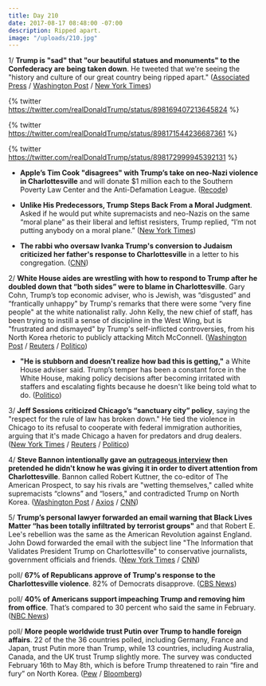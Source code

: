 ```yaml
---
title: Day 210
date: 2017-08-17 08:48:00 -07:00
description: Ripped apart.
image: "/uploads/210.jpg"
---
```


1/ **Trump is "sad" that "our beautiful statues and monuments" to the Confederacy are being taken down**. He tweeted that we're seeing the "history and culture of our great country being ripped apart." ([Associated Press](https://apnews.com/b6b0517b68dd4fd1915ae592d2c1de47) / [Washington Post](https://www.washingtonpost.com/news/post-politics/wp/2017/08/17/trump-mourns-loss-of-beautiful-statues-and-monuments-in-wake-of-charlottesville-rally-over-robert-e-lee-statue/) / [New York Times](https://www.nytimes.com/2017/08/17/us/politics/trump-charlottesville-confederate-statues.html))

{% twitter https://twitter.com/realDonaldTrump/status/898169407213645824 %}

{% twitter https://twitter.com/realDonaldTrump/status/898171544236687361 %}

{% twitter https://twitter.com/realDonaldTrump/status/898172999945392131 %}

* **Apple’s Tim Cook "disagrees" with Trump’s take on neo-Nazi violence in Charlottesville** and will donate $1 million each to the Southern Poverty Law Center and the Anti-Defamation League. ([Recode](https://www.recode.net/2017/8/16/16160202/apple-tim-cook-donald-trump-neo-nazi-violence-charlottesville))

* **Unlike His Predecessors, Trump Steps Back From a Moral Judgment**. Asked if he would put white supremacists and neo-Nazis on the same “moral plane” as their liberal and leftist resisters, Trump replied, “I’m not putting anybody on a moral plane.” ([New York Times](https://www.nytimes.com/2017/08/16/us/politics/trump-charlottesville-moral-neo-nazis.html))

* **The rabbi who oversaw Ivanka Trump's conversion to Judaism criticized her father's response to Charlottesville** in a letter to his congregation. ([CNN](http://www.cnn.com/2017/08/17/politics/ivanka-trump-rabbi-criticizes-trump/index.html))

2/ **White House aides are wrestling with how to respond to Trump after he doubled down that “both sides” were to blame in Charlottesville**. Gary Cohn, Trump’s top economic adviser, who is Jewish, was “disgusted” and “frantically unhappy" by Trump's remarks that there were some “very fine people" at the white nationalist rally. John Kelly, the new chief of staff, has been trying to instill a sense of discipline in the West Wing, but is "frustrated and dismayed" by Trump's self-inflicted controversies, from his North Korea rhetoric to publicly attacking Mitch McConnell. ([Washington Post](https://www.washingtonpost.com/politics/trumps-lack-of-discipline-leaves-new-chief-of-staff-frustrated-and-dismayed/2017/08/16/9aec8e16-82b8-11e7-82a4-920da1aeb507_story.html) / [Reuters](https://www.reuters.com/article/us-usa-trump-staff-idUSKCN1AX069?) / [Politico](http://www.politico.com/story/2017/08/16/trump-race-charlottesville-white-house-aides-react-241695))

* **"He is stubborn and doesn't realize how bad this is getting,"** a White House adviser said. Trump’s temper has been a constant force in the White House, making policy decisions after becoming irritated with staffers and escalating fights because he doesn't like being told what to do. ([Politico](http://www.politico.com/story/2017/08/16/trump-charlottesville-temper-chaos-241721))

3/ **Jeff Sessions criticized Chicago’s “sanctuary city” policy**, saying the "respect for the rule of law has broken down." He tied the violence in Chicago to its refusal to cooperate with federal immigration authorities, arguing that it's made Chicago a haven for predators and drug dealers. ([New York Times](https://www.nytimes.com/2017/08/16/us/politics/sessions-sanctuary-cities-chicago-miami.html) / [Reuters](https://www.reuters.com/article/us-usa-immigration-sanctuary-idUSKCN1AW2NX) / [Politico](http://www.politico.com/story/2017/08/16/jeff-sessions-sanctuary-cities-chicago-rahm-emanuel-241711))

4/ **Steve Bannon intentionally gave an [outrageous interview](http://prospect.org/article/steve-bannon-unrepentant) then pretended he didn't know he was giving it in order to divert attention from Charlottesville**. Bannon called Robert Kuttner, the co-editor of The American Prospect, to say his rivals are "wetting themselves," called white supremacists “clowns” and “losers," and contradicted Trump on North Korea. ([Washington Post](https://www.washingtonpost.com/news/morning-mix/wp/2017/08/17/steve-bannon-contradicts-trump-on-north-korea-talks-of-rivals-and-white-supremacists-in-unusual-interview-with-progressive-magazine/) / [Axios](https://www.axios.com/bannons-colleagues-disturbed-by-interview-with-left-wing-publication-2473835346.html) / [CNN](http://www.cnn.com/2017/08/17/politics/steve-bannon-interview-strategy/index.html))

5/ **Trump’s personal lawyer forwarded an email warning that Black Lives Matter “has been totally infiltrated by terrorist groups"** and that Robert E. Lee's rebellion was the same as the American Revolution against England. John Dowd forwarded the email with the subject line "The Information that Validates President Trump on Charlottesville" to conservative journalists, government officials and friends. ([New York Times](https://www.nytimes.com/2017/08/16/us/politics/trump-lawyer-email-race-charlottesville.html) / [CNN](http://www.cnn.com/2017/08/16/politics/john-dowd-donald-trump-lawyer-robert-e-lee/index.html))

poll/ **67% of Republicans approve of Trump's response to the Charlottesville violence**. 82% of Democrats disapprove. ([CBS News](https://www.cbsnews.com/news/americans-divided-over-trumps-response-to-charlottesville-cbs-news-poll/?linkId=41076262))

poll/ **40% of Americans support impeaching Trump and removing him from office**. That’s compared to 30 percent who said the same in February. ([NBC News](http://www.nbcnews.com/politics/first-read/poll-40-percent-now-support-trump-impeachment-n793251))

poll/ **More people worldwide trust Putin over Trump to handle foreign affairs**. 22 of the the 36 countries polled, including Germany, France and Japan, trust Putin more than Trump, while 13 countries, including Australia, Canada, and the UK trust Trump slightly more. The survey was conducted February 16th to May 8th, which is before Trump threatened to rain “fire and fury” on North Korea. ([Pew](http://www.pewglobal.org/2017/08/16/publics-worldwide-unfavorable-toward-putin-russia/) / [Bloomberg](https://www.bloomberg.com/news/articles/2017-08-16/world-trusts-putin-more-than-trump-in-foreign-affairs-pew-says))
